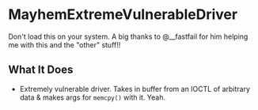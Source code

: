 # MayhemExtremeVulnerableDriver
Don't load this on your system. A big thanks to @__fastfail for him helping me with this and the "other" stuff!!

## What It Does
- Extremely vulnerable driver. Takes in buffer from an IOCTL of arbitrary data & makes args for `memcpy()` with it. Yeah.
